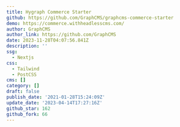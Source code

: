 ```yaml
---
title: Hygraph Commerce Starter
github: https://github.com/GraphCMS/graphcms-commerce-starter
demo: https://commerce.withheadlesscms.com/
author: GraphCMS
author_link: https://github.com/GraphCMS
date: 2023-11-28T04:07:56.841Z
description: ''
ssg:
  - Nextjs
css:
  - Tailwind
  - PostCSS
cms: []
category: []
draft: false
publish_date: '2021-01-28T15:24:09Z'
update_date: '2023-04-14T17:27:16Z'
github_star: 162
github_fork: 66
---
```


